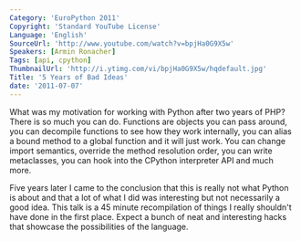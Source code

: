 ```yaml
---
Category: 'EuroPython 2011'
Copyright: 'Standard YouTube License'
Language: 'English'
SourceUrl: 'http://www.youtube.com/watch?v=bpjHa0G9X5w'
Speakers: [Armin Ronacher]
Tags: [api, cpython]
ThumbnailUrl: 'http://i.ytimg.com/vi/bpjHa0G9X5w/hqdefault.jpg'
Title: '5 Years of Bad Ideas'
date: '2011-07-07'
---
```

What was my motivation for working with Python after two years of PHP? There
is so much you can do. Functions are objects you can pass around, you can
decompile functions to see how they work internally, you can alias a bound
method to a global function and it will just work. You can change import
semantics, override the method resolution order, you can write metaclasses,
you can hook into the CPython interpreter API and much more.

Five years later I came to the conclusion that this is really not what Python
is about and that a lot of what I did was interesting but not necessarily a
good idea. This talk is a 45 minute recompilation of things I really shouldn't
have done in the first place. Expect a bunch of neat and interesting hacks
that showcase the possibilities of the language.
